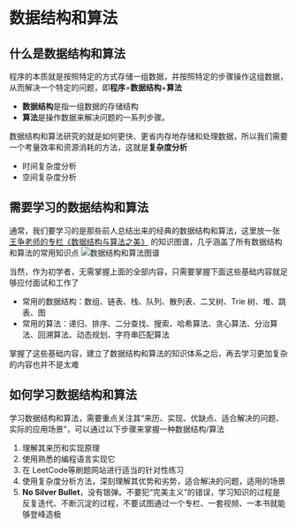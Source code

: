 # 数据结构和算法

## 什么是数据结构和算法

程序的本质就是按照特定的方式存储一组数据，并按照特定的步骤操作这组数据，从而解决一个特定的问题，即**程序**=**数据结构**+**算法**

- **数据结构**是指一组数据的存储结构
- **算法**是操作数据来解决问题的一系列步骤。

数据结构和算法研究的就是如何更快、更省内存地存储和处理数据，所以我们需要一个考量效率和资源消耗的方法，这就是**复杂度分析**

- 时间复杂度分析
- 空间复杂度分析

## 需要学习的数据结构和算法

通常，我们要学习的是那些前人总结出来的经典的数据结构和算法，这里放一张 [王争老师的专栏《数据结构与算法之美》][] 的知识图谱，几乎涵盖了所有数据结构和算法的常用知识点 ![数据结构和算法图谱][]

当然，作为初学者，无需掌握上面的全部内容，只需要掌握下面这些基础内容就足够应付面试和工作了

- 常用的数据结构：数组、链表、栈、队列、散列表、二叉树、Trie 树、堆、跳表、图
- 常用的算法：递归、排序、二分查找、搜索、哈希算法、贪心算法、分治算法、回溯算法、动态规划、字符串匹配算法

掌握了这些基础内容，建立了数据结构和算法的知识体系之后，再去学习更加复杂的内容也并不是太难

## 如何学习数据结构和算法

学习数据结构和算法，需要重点关注其“来历、实现、优缺点、适合解决的问题、实际的应用场景”，可以通过以下步骤来掌握一种数据结构/算法

1. 理解其来历和实现原理
2. 使用熟悉的编程语言实现它
3. 在 LeetCode等刷题网站进行适当的针对性练习
4. 使用复杂度分析方法，深刻理解其优势和劣势，适合解决的问题，适用的场景
5. **No Silver Bullet**，没有银弹。不要犯“完美主义”的错误，学习知识的过程是反复迭代、不断沉淀的过程，不要试图通过一个专栏、一套视频、一本书就能够登峰造极

[数据结构和算法图谱]:https://static001.geekbang.org/resource/image/91/a7/913e0ababe43a2d57267df5c5f0832a7.jpg

[王争老师的专栏《数据结构与算法之美》]:https://time.geekbang.org/column/intro/126